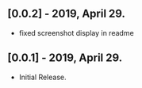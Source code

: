 ## [0.0.2] - 2019, April 29.
* fixed screenshot display in readme

## [0.0.1] - 2019, April 29.

* Initial Release.
